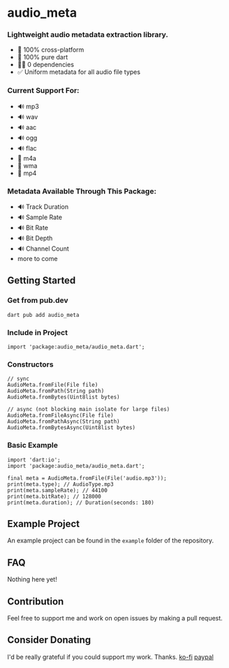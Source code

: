 # audio_meta
### Lightweight audio metadata extraction library.

* 💯 100% cross-platform
* 💯 100% pure dart
* 🙅‍♂️ 0 dependencies
* ✅ Uniform metadata for all audio file types

### Current Support For:
* 🔊 mp3
* 🔊 wav
* 🔊 aac
* 🔊 ogg
* 🔊 flac
* 🚧 m4a
* 🚧 wma
* 🚧 mp4

### Metadata Available Through This Package:
* 🔊 Track Duration
* 🔊 Sample Rate
* 🔊 Bit Rate
* 🔊 Bit Depth
* 🔊 Channel Count
* more to come

## Getting Started
### Get from pub.dev
```
dart pub add audio_meta
```

### Include in Project
```
import 'package:audio_meta/audio_meta.dart';
```

### Constructors
```
// sync
AudioMeta.fromFile(File file)
AudioMeta.fromPath(String path)
AudioMeta.fromBytes(Uint8list bytes)

// async (not blocking main isolate for large files)
AudioMeta.fromFileAsync(File file)
AudioMeta.fromPathAsync(String path)
AudioMeta.fromBytesAsync(Uint8list bytes)
```

### Basic Example
```
import 'dart:io';
import 'package:audio_meta/audio_meta.dart';

final meta = AudioMeta.fromFile(File('audio.mp3'));
print(meta.type); // AudioType.mp3
print(meta.sampleRate); // 44100
print(meta.bitRate); // 128000
print(meta.duration); // Duration(seconds: 180)
```

## Example Project
An example project can be found in the `example` folder of the repository.

## FAQ
Nothing here yet!

## Contribution
Feel free to support me and work on open issues by making a pull request.

## Consider Donating
I'd be really grateful if you could support my work. Thanks.
[ko-fi](https://ko-fi.com/milchkonsument)
[paypal](https://www.paypal.com/paypalme/Milchbub)
